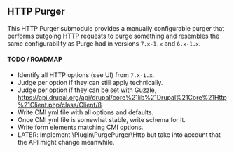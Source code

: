 HTTP Purger
------------------------------------------------------------------------------

This HTTP Purger submodule provides a manually configurable purger that performs
outgoing HTTP requests to purge something and resembles the same configurability
as Purge had in versions ``7.x-1.x`` and ``6.x-1.x``.

#### TODO / ROADMAP

* Identify all HTTP options (see UI) from ``7.x-1.x``.
* Judge per option if they can still apply technically.
* Judge per option if they can be set with Guzzle, https://api.drupal.org/api/drupal/core%21lib%21Drupal%21Core%21Http%21Client.php/class/Client/8
* Write CMI yml file with all options and defaults.
* Once CMI yml file is somewhat stable, write schema for it.
* Write form elements matching CMI options.
* LATER: implement \Plugin\PurgePurger\Http but take into account that the API might change meanwhile.
